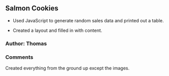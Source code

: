 ## Salmon Cookies

- Used JavaScript to generate random sales data and printed out a table.

- Created a layout and filled in with content.

### Author: Thomas

### Comments

Created everything from the ground up except the images.
